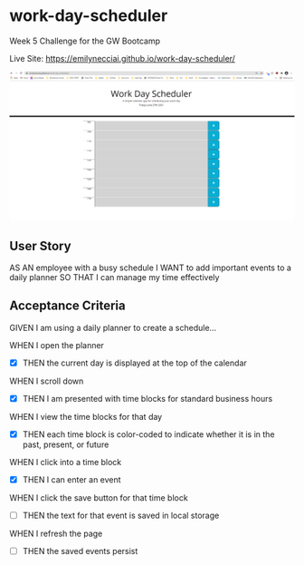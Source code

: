 # work-day-scheduler
Week 5 Challenge for the GW Bootcamp

Live Site: https://emilynecciai.github.io/work-day-scheduler/

![Screenshot](assets/img/my-screenshot.png)

## User Story
AS AN employee with a busy schedule
I WANT to add important events to a daily planner
SO THAT I can manage my time effectively

## Acceptance Criteria
GIVEN I am using a daily planner to create a schedule...

WHEN I open the planner
- [x] THEN the current day is displayed at the top of the calendar

WHEN I scroll down
- [x] THEN I am presented with time blocks for standard business hours


WHEN I view the time blocks for that day
- [x] THEN each time block is color-coded to indicate whether it is in the past, present, or future


WHEN I click into a time block
- [x] THEN I can enter an event


WHEN I click the save button for that time block
- [ ] THEN the text for that event is saved in local storage


WHEN I refresh the page
- [ ] THEN the saved events persist
